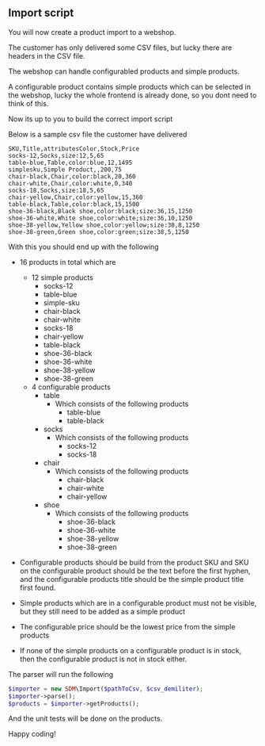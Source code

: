Import script
-------------

You will now create a product import to a webshop.

The customer has only delivered some CSV files, but lucky there are headers in the CSV file.

The webshop can handle configurabled products and simple products.

A configurable product contains simple products which can be selected in the webshop, lucky the whole frontend is already done, so you dont need to think of this.

Now its up to you to build the correct import script

Below is a sample csv file the customer have delivered

```csv
SKU,Title,attributesColor,Stock,Price
socks-12,Socks,size:12,5,65
table-blue,Table,color:blue,12,1495
simplesku,Simple Product,,200,75
chair-black,Chair,color:black,20,360
chair-white,Chair,color:white,0,340
socks-18,Socks,size:18,5,65
chair-yellow,Chair,color:yellow,15,360
table-black,Table,color:black,15,1500
shoe-36-black,Black shoe,color:black;size:36,15,1250
shoe-36-white,White shoe,color:white;size:36,10,1250
shoe-38-yellow,Yellow shoe,color:yellow;size:38,8,1250
shoe-38-green,Green shoe,color:green;size:38,5,1250
```

With this you should end up with the following

* 16 products in total which are
    * 12 simple products
        * socks-12
        * table-blue
        * simple-sku
        * chair-black
        * chair-white
        * socks-18
        * chair-yellow
        * table-black
        * shoe-36-black
        * shoe-36-white
        * shoe-38-yellow
        * shoe-38-green
    * 4 configurable products
        * table
            * Which consists of the following products
                * table-blue
                * table-black
        * socks
            * Which consists of the following products
                * socks-12
                * socks-18
        * chair
            * Which consists of the following products
                * chair-black
                * chair-white
                * chair-yellow
        * shoe
            * Which consists of the following products
                * shoe-36-black
                * shoe-36-white
                * shoe-38-yellow
                * shoe-38-green
            
* Configurable products should be build from the product SKU and SKU on the configurable product should be the text before the first hyphen, and the configurable products title should be the simple product title first found.
* Simple products which are in a configurable product must not be visible, but they still need to be added as a simple product
* The configurable price should be the lowest price from the simple products
* If none of the simple products on a configurable product is in stock, then the configurable product is not in stock either.

The parser will run the following

```php
$importer = new SDM\Import($pathToCsv, $csv_demiliter);
$importer->parse();
$products = $importer->getProducts();
```

And the unit tests will be done on the products.

Happy coding!
